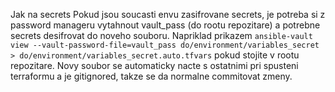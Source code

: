 Jak na secrets
Pokud jsou soucasti envu zasifrovane secrets, je potreba si z password manageru
vytahnout vault_pass (do rootu repozitare) a potrebne secrets desifrovat do noveho
souboru. Napriklad prikazem
`ansible-vault view --vault-password-file=vault_pass do/environment/variables_secret > do/environment/variables_secret.auto.tfvars`
pokud stojite v rootu repozitare.
Novy soubor se automaticky nacte s ostatnimi pri spusteni terraformu a je gitignored, takze se da normalne
commitovat zmeny.

